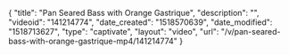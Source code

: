 {
    "title": "Pan Seared Bass with Orange Gastrique",
    "description": "",
    "videoid": "141214774",
    "date_created": "1518570639",
    "date_modified": "1518713627",
    "type": "captivate",
    "layout": "video",
    "url": "\/v\/pan-seared-bass-with-orange-gastrique-mp4\/141214774"
}